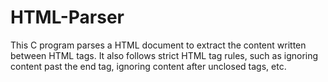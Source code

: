 # HTML-Parser

This C program parses a HTML document to extract the content written between HTML tags. It also follows strict HTML tag rules, such as ignoring content past the </html> end tag, ignoring content after unclosed tags, etc. 
